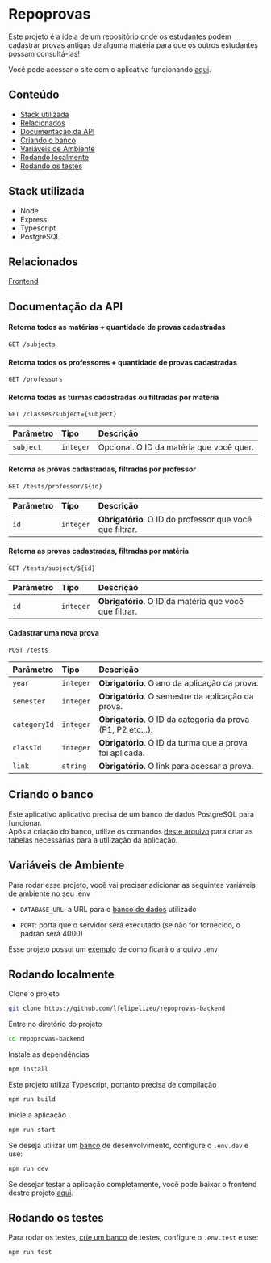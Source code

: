 
# Repoprovas

Este projeto é a ideia de um repositório onde os estudantes podem cadastrar provas antigas de alguma matéria para que os outros estudantes possam consultá-las!

Você pode acessar o site com o aplicativo funcionando [aqui](https://repoprovas-frontend-two.vercel.app/).


## Conteúdo
- [Stack utilizada](#stack-utilizada)
- [Relacionados](#relacionados)
- [Documentação da API](#documentação-da-api)
- [Criando o banco](#criando-o-banco)
- [Variáveis de Ambiente](#variáveis-de-ambiente)
- [Rodando localmente](#rodando-localmente)
- [Rodando os testes](#rodando-os-testes)
## Stack utilizada

- Node
- Express
- Typescript
- PostgreSQL


## Relacionados

[Frontend](https://github.com/lfelipelizeu/repoprovas-frontend)


## Documentação da API

#### Retorna todos as matérias + quantidade de provas cadastradas

```http
GET /subjects
```

#### Retorna todos os professores + quantidade de provas cadastradas

```http
GET /professors
```

#### Retorna todas as turmas cadastradas ou filtradas por matéria

```http
GET /classes?subject={subject}
```

| Parâmetro   | Tipo       | Descrição                                   |
| :---------- | :--------- | :------------------------------------------ |
| `subject`      | `integer` | Opcional. O ID da matéria que você quer.  |

#### Retorna as provas cadastradas, filtradas por professor

```http
GET /tests/professor/${id}
```

| Parâmetro   | Tipo       | Descrição                                                |
| :---------- | :--------- | :------------------------------------------------------- |
| `id`        | `integer`  | **Obrigatório**. O ID do professor que você que filtrar. |

#### Retorna as provas cadastradas, filtradas por matéria

```http
GET /tests/subject/${id}
```

| Parâmetro   | Tipo       | Descrição                                              |
| :---------- | :--------- | :----------------------------------------------------- |
| `id`        | `integer`  | **Obrigatório**. O ID da matéria que você que filtrar. |

#### Cadastrar uma nova prova

```http
POST /tests
```

| Parâmetro   | Tipo       | Descrição                                                    |
| :---------- | :--------- | :----------------------------------------------------------- |
| `year`      | `integer`  | **Obrigatório**. O ano da aplicação da prova.                |
| `semester`  | `integer`  | **Obrigatório**. O semestre da aplicação da prova.           |
| `categoryId`| `integer`  | **Obrigatório**. O ID da categoria da prova (P1, P2 etc...). |
| `classId`   | `integer`  | **Obrigatório**. O ID da turma que a prova foi aplicada.     |
| `link`      | `string`   | **Obrigatório**. O link para acessar a prova.                |

## Criando o banco

Este aplicativo aplicativo precisa de um banco de dados PostgreSQL para funcionar.\
Após a criação do banco, utilize os comandos [deste arquivo](https://github.com/lfelipelizeu/repoprovas-backend/blob/main/dump.sql) para criar as tabelas necessárias para a utilização da aplicação.


## Variáveis de Ambiente

Para rodar esse projeto, você vai precisar adicionar as seguintes variáveis de ambiente no seu .env

- `DATABASE_URL`: a URL para o [banco de dados](#criando-o-banco) utilizado

- `PORT`: porta que o servidor será executado (se não for fornecido, o padrão será 4000)

Esse projeto possui um [exemplo](https://github.com/lfelipelizeu/repoprovas-backend/blob/main/.env.example) de como ficará o arquivo `.env`


## Rodando localmente

Clone o projeto

```bash
git clone https://github.com/lfelipelizeu/repoprovas-backend
```

Entre no diretório do projeto

```bash
cd repoprovas-backend
```

Instale as dependências

```bash
npm install
```

Este projeto utiliza Typescript, portanto precisa de compilação

```bash
npm run build
```

Inicie a aplicação

```bash
npm run start
```

Se deseja utilizar um [banco](#criando-o-banco) de desenvolvimento, configure o `.env.dev` e use:
```bash
npm run dev
```

Se desejar testar a aplicação completamente, você pode baixar o frontend destre projeto [aqui](https://github.com/lfelipelizeu/repoprovas-frontend).


## Rodando os testes

Para rodar os testes, [crie um banco](#criando-o-banco) de testes, configure o `.env.test` e use:

```bash
npm run test
```

